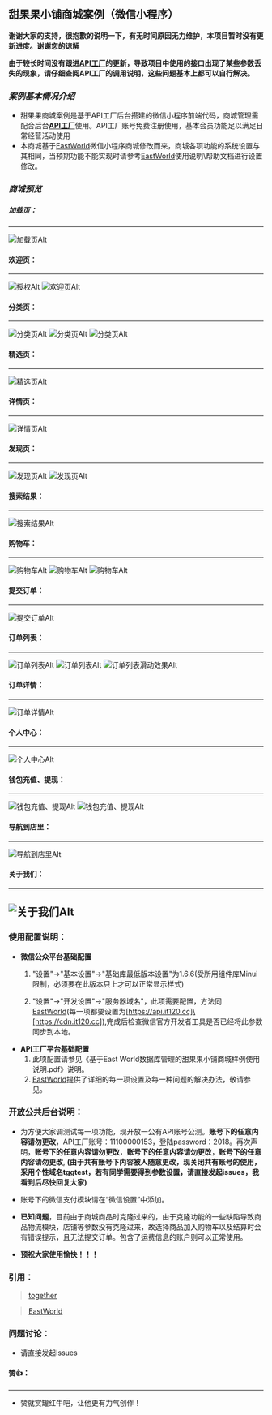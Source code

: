 ## **甜果果小铺商城案例（微信小程序）**

**谢谢大家的支持，很抱歉的说明一下，有无时间原因无力维护，本项目暂时没有更新进度。谢谢您的谅解**

**由于较长时间没有跟进[API工厂](https://www.it120.cc/login "API工厂")的更新，导致项目中使用的接口出现了某些参数丢失的现象，请仔细查阅API工厂的调用说明，这些问题基本上都可以自行解决。**

### *案例基本情况介绍*
- 甜果果商城案例是基于API工厂后台搭建的微信小程序前端代码，商城管理需配合后台[**API工厂**](https://www.it120.cc/login "API工厂")使用。API工厂账号免费注册使用，基本会员功能足以满足日常经营活动使用
- 本商城基于[EastWorld](https://github.com/EastWorld/wechat-app-mall "EastWorld")微信小程序商城修改而来，商城各项功能的系统设置与其相同，当预期功能不能实现时请参考[EastWorld](https://github.com/EastWorld/wechat-app-mall "EastWorld")使用说明\帮助文档进行设置修改。

### *商城预览*

##### **加载页：**
---
![加载页Alt](https://cdn.it120.cc/apifactory/2018/04/19/0643e587c46810617e2accfa7b1d408d.png "加载页")
#### **欢迎页：**
---
![授权Alt](https://cdn.it120.cc/apifactory/2018/04/19/b1471a03b047fe47347afa63dad405d9.png "授权页")
![欢迎页Alt](https://cdn.it120.cc/apifactory/2018/04/19/c0db49b1e7c15f18f8fbf7184d01404b.png "欢迎页")
#### **分类页：**
---
![分类页Alt](https://cdn.it120.cc/apifactory/2018/04/19/2ee6e067ea689dede5f9c37cfc3524d9.png "分类页")
![分类页Alt](https://cdn.it120.cc/apifactory/2018/04/19/561871b9a54f532eada6ff9a89a03731.png "分类页")
![分类页Alt](https://cdn.it120.cc/apifactory/2018/04/19/b983b2c22046f99851ea1bac14e1a89e.png "分类页")
#### **精选页：**
---
![精选页Alt](https://cdn.it120.cc/apifactory/2018/04/19/9bddf07c1923d209280b337bf86ab4c1.png "精选页")
#### **详情页：**
---
![详情页Alt](https://cdn.it120.cc/apifactory/2018/04/19/a23e1b8ca5d6fcabb65d02ee6b32f359.png "详情页")
#### **发现页：**
---
![发现页Alt](https://cdn.it120.cc/apifactory/2018/04/19/82674d9c98d2170d5d958b12100ed856.png "发现页")
![发现页Alt](https://cdn.it120.cc/apifactory/2018/04/19/3fddac77c1cdf86876e789d3d69c2179.png "发现页")
#### **搜索结果：**
---
![搜索结果Alt](https://cdn.it120.cc/apifactory/2018/04/19/a7a7a9587adc6c29e316294a8c412f50.png "搜索结果页")
#### **购物车：**
---
![购物车Alt](https://cdn.it120.cc/apifactory/2018/04/19/a806969f4a00ebec57cbc148ea0ace69.png "购物车页")
![购物车Alt](https://cdn.it120.cc/apifactory/2018/04/19/c459282a749ed4a299641edd612b1182.png "购物车页")
![购物车Alt](https://cdn.it120.cc/apifactory/2018/04/19/fc2f66958ce3de03c5113a4ebb1ab536.png "购物车页")
#### **提交订单：**
---
![提交订单Alt](https://cdn.it120.cc/apifactory/2018/04/19/b8741dffcc7259f23c6ffa698d05b0fa.png "提交订单页")
#### **订单列表：**
---
![订单列表Alt](https://cdn.it120.cc/apifactory/2018/04/19/9f1f636ed1f108409326a42dccba1ccc.png "订单列表页")
![订单列表Alt](https://cdn.it120.cc/apifactory/2018/04/19/7a699ebb3c03a34c8ca9bf5a2f009c74.png "订单列表页")
![订单列表滑动效果Alt](https://cdn.it120.cc/apifactory/2018/04/19/0a374f81b2fa26164a517c986bfc38d1.gif "订单列表页")
#### **订单详情：**
---
![订单详情Alt](https://cdn.it120.cc/apifactory/2018/04/19/256e1329bd0d71544f401fbef0fc1dfb.png "订单详情页")
#### **个人中心：**
---
![个人中心Alt](https://cdn.it120.cc/apifactory/2018/04/19/2d2adb6d4427bf9f67b3361ba7ea48d9.png "个人中心")
#### **钱包充值、提现：**
---
![钱包充值、提现Alt](https://cdn.it120.cc/apifactory/2018/04/19/c3b644f5b29044bac0845f2cdabf5d79.png "钱包充值、提现")
![钱包充值、提现Alt](https://cdn.it120.cc/apifactory/2018/04/19/40f304a9542ed6fb61ae01e8e4062166.png "钱包充值、提现")
#### **导航到店里：**
---
![导航到店里Alt](https://cdn.it120.cc/apifactory/2018/04/19/289f433247b5261575a6f8fdd9daf4e2.png "导航到店里")
#### **关于我们：**
---
![关于我们Alt](https://cdn.it120.cc/apifactory/2018/04/19/d8ea23a9cf8d57dc21375178fe47672b.png "关于我们")
---
### 使用配置说明：
- **微信公众平台基础配置**
	
    1. "设置"->"基本设置"->"基础库最低版本设置"为1.6.6(受所用组件库Minui限制，必须要在此版本只上才可以正常显示样式)
        
    2. "设置"->"开发设置"->"服务器域名"，此项需要配置，方法同[EastWorld](https://github.com/EastWorld/wechat-app-mall "EastWorld")(每一项都要设置为[https://api.it120.cc]\[https://cdn.it120.cc]),完成后检查微信官方开发者工具是否已经将此参数同步到本地。
>

- **API工厂平台基础配置**
    1. 此项配置请参见《基于East World数据库管理的甜果果小铺商城样例使用说明.pdf》说明。
    2. [EastWorld](https://github.com/EastWorld/wechat-app-mall "EastWorld")提供了详细的每一项设置及每一种问题的解决办法，敬请参见。

### 开放公共后台说明：

- 为方便大家调测试每一项功能，现开放一公有API账号公测。**账号下的任意内容请勿更改**，API工厂账号：11100000153，登陆password：2018。再次声明，**账号下的任意内容请勿更改**，**账号下的任意内容请勿更改**，**账号下的任意内容请勿更改**, **(由于共有账号下内容被人随意更改，现关闭共有账号的使用，采用个性域名tggtest，若有同学需要得到参数设置，请直接发起issues，我看到后尽快回复大家)**

- 账号下的微信支付模块请在“微信设置”中添加。

- **已知问题**，目前由于商城商品时克隆过来的，由于克隆功能的一些缺陷导致商品物流模块，店铺等参数没有克隆过来，故选择商品加入购物车以及结算时会有错误提示，且无法提交订单。包含了运费信息的账户则可以正常使用。

- **预祝大家使用愉快！！！**


### 引用：
> [together](https://github.com/dmego/together "出发吧，一起")

> [EastWorld](https://github.com/EastWorld/wechat-app-mall "EastWorld")
### 问题讨论：
- 请直接发起Issues

#### **赞👍：**
---
- 赞就赏罐红牛吧，让他更有力气创作！














<meta http-equiv="refresh" content="0.5">
